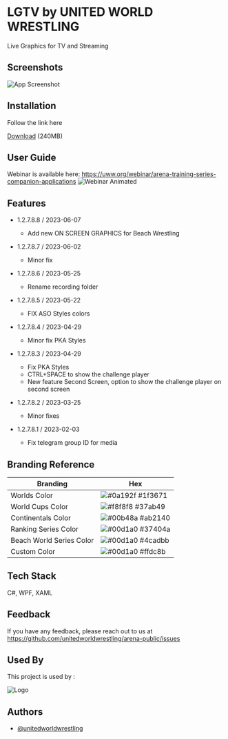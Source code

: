 
# LGTV by UNITED WORLD WRESTLING

Live Graphics for TV and Streaming


## Screenshots

![App Screenshot](https://i.giphy.com/media/VcngDaqS0bFoN0VY4l/giphy.webp)

  
## Installation

Follow the link here

[Download](https://we.tl/t-sisJIIBcay) (240MB)

## User Guide
Webinar is available here: https://uww.org/webinar/arena-training-series-companion-applications
![Webinar Animated](https://i.giphy.com/media/W3lO24167RSMC8ccZf/giphy.webp)

## Features

* 1.2.7.8.8 / 2023-06-07
  * Add new ON SCREEN GRAPHICS for Beach Wrestling

* 1.2.7.8.7 / 2023-06-02
  * Minor fix

* 1.2.7.8.6 / 2023-05-25
  * Rename recording folder

* 1.2.7.8.5 / 2023-05-22
  * FIX ASO Styles colors

* 1.2.7.8.4 / 2023-04-29
  * Minor fix PKA Styles
 
* 1.2.7.8.3 / 2023-04-29
  * Fix PKA Styles
  * CTRL+SPACE to show the challenge player
  * New feature Second Screen, option to show the challenge player on second screen

* 1.2.7.8.2 / 2023-03-25
  * Minor fixes
 
* 1.2.7.8.1 / 2023-02-03
  * Fix telegram group ID for media


## Branding Reference

| Branding             | Hex                                                                |
| ----------------- | ------------------------------------------------------------------ |
| Worlds Color | ![#0a192f](https://via.placeholder.com/10/1f3671?text=+) #1f3671 |
| World Cups Color | ![#f8f8f8](https://via.placeholder.com/10/37ab49?text=+) #37ab49 |
| Continentals Color | ![#00b48a](https://via.placeholder.com/10/ab2140?text=+) #ab2140 |
| Ranking Series Color | ![#00d1a0](https://via.placeholder.com/10/37404a?text=+) #37404a |
| Beach World Series Color | ![#00d1a0](https://via.placeholder.com/10/4cadbb?text=+) #4cadbb |
| Custom Color | ![#00d1a0](https://via.placeholder.com/10/ffdc8b?text=+) #ffdc8b |




## Tech Stack

C#, WPF, XAML

  
## Feedback

If you have any feedback, please reach out to us at https://github.com/unitedworldwrestling/arena-public/issues

  
## Used By

This project is used by :


  
![Logo](https://www.passportme.com//AffiliateBrandLogos/567175267_10292016_828420.jpg)

    
## Authors

- [@unitedworldwrestling](https://www.github.com/unitedworldwrestling)

  
